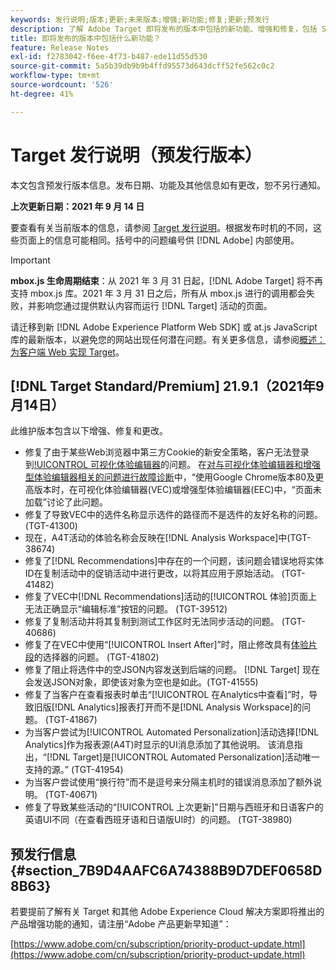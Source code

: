 ```yaml
---
keywords: 发行说明;版本;更新;未来版本;增强;新功能;修复;更新;预发行
description: 了解 Adobe Target 即将发布的版本中包括的新功能、增强和修复，包括 SDK、API 和 JavaScript 库。
title: 即将发布的版本中包括什么新功能？
feature: Release Notes
exl-id: f2783042-f6ee-4f73-b487-ede11d55d530
source-git-commit: 5a5b39db9b9b4ffd95573d643dcff52fe562c0c2
workflow-type: tm+mt
source-wordcount: '526'
ht-degree: 41%

---
```


# Target 发行说明（预发行版本）

本文包含预发行版本信息。发布日期、功能及其他信息如有更改，恕不另行通知。

**上次更新日期：2021 年 9 月 14 日**

要查看有关当前版本的信息，请参阅 [Target 发行说明](release-notes.md)。根据发布时机的不同，这些页面上的信息可能相同。括号中的问题编号供 [!DNL Adobe] 内部使用。

>[!IMPORTANT]
>
>**mbox.js 生命周期结束**：从 2021 年 3 月 31 日起，[!DNL Adobe Target] 将不再支持 mbox.js 库。2021 年 3 月 31 日之后，所有从 mbox.js 进行的调用都会失败，并影响您通过提供默认内容而运行 [!DNL Target] 活动的页面。
>
>请迁移到新 [!DNL Adobe Experience Platform Web SDK] 或 at.js JavaScript 库的最新版本，以避免您的网站出现任何潜在问题。有关更多信息，请参阅[概述：为客户端 Web 实现 Target](/help/c-implementing-target/c-implementing-target-for-client-side-web/implement-target-for-client-side-web.md)。

## [!DNL Target Standard/Premium] 21.9.1（2021年9月14日）

此维护版本包含以下增强、修复和更改。

* 修复了由于某些Web浏览器中第三方Cookie的新安全策略，客户无法登录到[!UICONTROL 可视化体验编辑器](VEC)的问题。 在[对与可视化体验编辑器和增强型体验编辑器相关的问题进行故障诊断](/help/c-experiences/c-visual-experience-composer/r-troubleshoot-composer/issues-related-to-the-visual-experience-composer-vec-and-enhanced-experience-composer-eec.md)中，“使用Google Chrome版本80及更高版本时，在可视化体验编辑器(VEC)或增强型体验编辑器(EEC)中，“页面未加载”讨论了此问题。
* 修复了导致VEC中的选件名称显示选件的路径而不是选件的友好名称的问题。 (TGT-41300)
* 现在，A4T活动的体验名称会反映在[!DNL Analysis Workspace]中(TGT-38674)
* 修复了[!DNL Recommendations]中存在的一个问题，该问题会错误地将实体ID在复制活动中的促销活动中进行更改，以将其应用于原始活动。 (TGT-41482)
* 修复了VEC中[!DNL Recommendations]活动的[!UICONTROL 体验]页面上无法正确显示“编辑标准”按钮的问题。 (TGT-39512)
* 修复了复制活动并将其复制到测试工作区时无法同步活动的问题。 (TGT-40686)
* 修复了在VEC中使用“[!UICONTROL Insert After]”时，阻止修改具有[体验片段](/help/c-experiences/c-manage-content/aem-experience-fragments.md)的选择器的问题。 (TGT-41802)
* 修复了阻止将选件中的空JSON内容发送到后端的问题。 [!DNL Target] 现在会发送JSON对象，即使该对象为空也是如此。(TGT-41555)
* 修复了当客户在查看报表时单击“[!UICONTROL 在Analytics中查看]”时，导致旧版[!DNL Analytics]报表打开而不是[!DNL Analysis Workspace]的问题。 (TGT-41867)
* 为当客户尝试为[!UICONTROL Automated Personalization]活动选择[!DNL Analytics]作为报表源(A4T)时显示的UI消息添加了其他说明。 该消息指出，“[!DNL Target]是[!UICONTROL Automated Personalization]活动唯一支持的源。” (TGT-41954)
* 为当客户尝试使用“换行符”而不是逗号来分隔主机时的错误消息添加了额外说明。 (TGT-40671)
* 修复了导致某些活动的“[!UICONTROL 上次更新]”日期与西班牙和日语客户的英语UI不同（在查看西班牙语和日语版UI时）的问题。 (TGT-38980)

## 预发行信息 {#section_7B9D4AAFC6A74388B9D7DEF0658D8B63}

若要提前了解有关 Target 和其他 Adobe Experience Cloud 解决方案即将推出的产品增强功能的通知，请注册“Adobe 产品更新早知道”：

[https://www.adobe.com/cn/subscription/priority-product-update.html](https://www.adobe.com/cn/subscription/priority-product-update.html)
